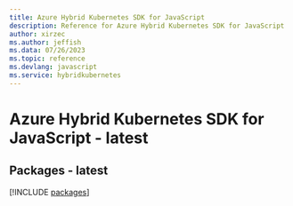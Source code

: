 ```yaml
---
title: Azure Hybrid Kubernetes SDK for JavaScript
description: Reference for Azure Hybrid Kubernetes SDK for JavaScript
author: xirzec
ms.author: jeffish
ms.data: 07/26/2023
ms.topic: reference
ms.devlang: javascript
ms.service: hybridkubernetes
---
```

# Azure Hybrid Kubernetes SDK for JavaScript - latest
## Packages - latest
[!INCLUDE [packages](hybrid-kubernetes-index.md)]